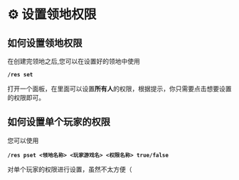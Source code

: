 # ⚙ 设置领地权限

## 如何设置领地权限

在创建完领地之后,您可以在设置好的领地中使用&#x20;

**`/res set`**&#x20;

打开一个面板，在里面可以设置**所有人**的权限，根据提示，你只需要点击想要设置的权限即可。

## 如何设置单个玩家的权限

您可以使用&#x20;

**`/res pset <领地名称> <玩家游戏名> <权限名称> true/false`**

对单个玩家的权限进行设置，虽然不太方便（
